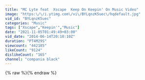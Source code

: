 ```yaml
---
title: "MC Lyte feat  Xscape  Keep On Keepin' On Music Video"
image: "https:\/\/i.ytimg.com\/vi\/BYLqnzK5uec\/hqdefault.jpg"
vid_id: "BYLqnzK5uec"
categories: "Music"
tags: ["Xscape","Keepin'","Music"]
date: "2021-11-05T01:49:49+03:00"
vid_date: "2014-06-14T20:10:10Z"
duration: "PT4M29S"
viewcount: "442185"
likeCount: "9124"
dislikeCount: "165"
channel: "compania black"
---
```

{% raw %}{% endraw %}
